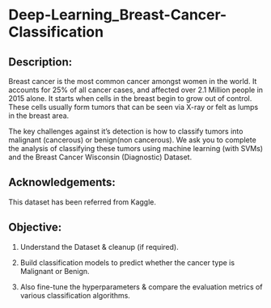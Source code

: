 # Deep-Learning_Breast-Cancer-Classification
## Description:
Breast cancer is the most common cancer amongst women in the world. It accounts for 25% of all cancer cases, and affected over 2.1 Million people in 2015 alone. It starts when cells in the breast begin to grow out of control. These cells usually form tumors that can be seen via X-ray or felt as lumps in the breast area.

The key challenges against it’s detection is how to classify tumors into malignant (cancerous) or benign(non cancerous). We ask you to complete the analysis of classifying these tumors using machine learning (with SVMs) and the Breast Cancer Wisconsin (Diagnostic) Dataset.

## Acknowledgements:
This dataset has been referred from Kaggle.

## Objective:

1. Understand the Dataset & cleanup (if required).

2. Build classification models to predict whether the cancer type is Malignant or Benign.

3. Also fine-tune the hyperparameters & compare the evaluation metrics of various classification algorithms.

